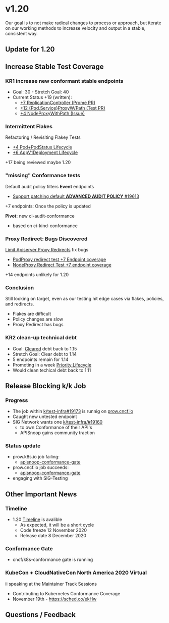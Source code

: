 
# v1.20

Our goal is to not make radical changes to process or approach, but iterate on our working methods to increase velocity and output in a stable, consistent way.

## Update for 1.20

## ****Increase Stable Test Coverage****

### ****KR1 increase new conformant stable endpoints****

-   Goal: 30 - Stretch Goal: 40
-   Current Status +19 (written):
    -   [+7 ReplicationController (Prome PR)](https://github.com/kubernetes/kubernetes/pull/95713)
    -   [+12 {Pod,Service}ProxyW/Path (Test PR)](https://github.com/kubernetes/kubernetes/pull/95503)
    -   [+4 NodeProxyWithPath (Issue)](https://github.com/kubernetes/kubernetes/issues/95524)

### Intermittent Flakes

Refactoring / Revisiting Flakey Tests

-   [+4 Pod+PodStatus Lifecycle](https://github.com/kubernetes/kubernetes/pull/93459)
-   [+6 AppV1Deployment Lifecycle](https://github.com/kubernetes/kubernetes/pull/93458)

+17 being reviewed maybe 1.20

### "missing" Conformance tests

Default audit policy filters **Event** endpoints

-   [Support patching default **ADVANCED AUDIT POLICY** #19613](https://github.com/kubernetes/test-infra/issues/19613#issuecomment-711723310)

+7 endpoints: Once the policy is updated

**Pivot:** new ci-audit-conformance

-   based on ci-kind-conformance

### Proxy Redirect: Bugs Discovered

[Limit Apiserver Proxy Redirects](https://github.com/kubernetes/kubernetes/pull/95128) fix bugs

-   [PodProxy redirect test +7 Endpoint coverage](https://github.com/kubernetes/kubernetes/issues/92950)
-   [NodeProxy Redirect Test +7 endpoint coverage](https://github.com/kubernetes/kubernetes/issues/92950)

+14 endpoints unlikely for 1.20

### Conclusion

Still looking on target, even as our testing hit edge cases via flakes, policies, and redirects.

-   Flakes are difficult
-   Policy changes are slow
-   Proxy Redirect has bugs

### ****KR2 clean-up technical debt****

-   Goal: [Cleared](https://apisnoop.cncf.io/conformance-progress#coverage-by-release) debt back to 1.15
-   Stretch Goal: Clear debt to 1.14
-   5 endpoints remain for 1.14
-   Promoting in a week [Priority Lifecycle](https://github.com/kubernetes/kubernetes/pull/95340#issuecomment-708034855)
-   Would clean techical debt back to 1.11

## ****Release Blocking k/k Job****

### ****Progress****

-   The job within [k/test-infra#19173](https://github.com/kubernetes/test-infra/pull/19173) is runnig on [prow.cncf.io](https://prow.cncf.io/)
-   Caught new untested endpoint
-   SIG Network wants one [k/test-infra/#19160](https://github.com/kubernetes/test-infra/issues/19160)
    -   to own Conformance of their API's
    -   APISnoop gains community traction

### ****Status update****

-   prow.k8s.io job failing:
    -   [apisnoop-conformance-gate](https://prow.k8s.io/?job=apisnoop-conformance-gate)
-   prow.cncf.io job succeeds:
    -   [apisnoop-conformance-gate](https://prow.cncf.io/?job=apisnoop-conformance-gate)
-   engaging with SIG-Testing

## ****Other Important News****

### ****Timeline****

-   1.20 [Timeline](https://github.com/kubernetes/sig-release/tree/master/releases/release-1.20#timeline) is avalible
    -   As expected, it will be a short cycle
    -   Code freeze 12 November 2020
    -   Release date 8 December 2020

### ****Conformance Gate****

-   cncf/k8s-conformance gate is running

### ****KubeCon + CloudNativeCon North America 2020 Virtual****

ii speaking at the Maintainer Track Sessions

-   Contributing to Kubernetes Conformance Coverage
-   November 19th - <https://sched.co/ekHw>

## ****Questions / Feedback****
